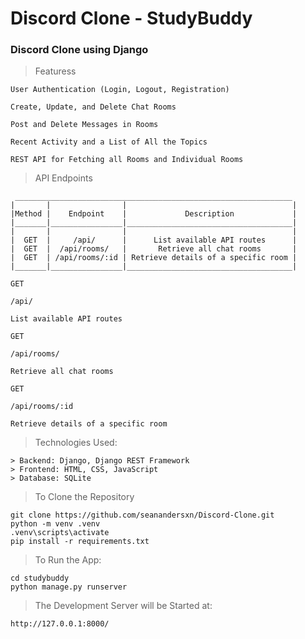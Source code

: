 # Discord Clone - StudyBuddy

### Discord Clone using Django

> Featuress

```
User Authentication (Login, Logout, Registration)

Create, Update, and Delete Chat Rooms

Post and Delete Messages in Rooms

Recent Activity and a List of All the Topics

REST API for Fetching all Rooms and Individual Rooms
```

> API Endpoints

```
 ______________________________________________________________
|       |                |                                     |
|Method |    Endpoint    |             Description             |
|_______|________________|_____________________________________|
|       |                |                                     |
|  GET  |     /api/      |      List available API routes      |
|  GET  |  /api/rooms/   |       Retrieve all chat rooms       |
|  GET  | /api/rooms/:id | Retrieve details of a specific room |
|_______|________________|_____________________________________|

GET

/api/

List available API routes

GET

/api/rooms/

Retrieve all chat rooms

GET

/api/rooms/:id

Retrieve details of a specific room
```

> Technologies Used:

```
> Backend: Django, Django REST Framework
> Frontend: HTML, CSS, JavaScript
> Database: SQLite
```

> To Clone the Repository

```
git clone https://github.com/seanandersxn/Discord-Clone.git
python -m venv .venv
.venv\scripts\activate
pip install -r requirements.txt
```

> To Run the App:

```
cd studybuddy
python manage.py runserver
```

> The Development Server will be Started at:

```
http://127.0.0.1:8000/
```